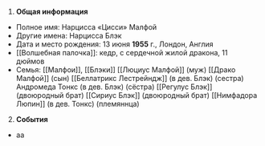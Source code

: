 1. **Общая информация**
 - Полное имя: Нарцисса «Цисси» Малфой
 - Другие имена: Нарцисса Блэк
 - Дата и место рождения: 13 июня **1955** г., Лондон, Англия
 - [[Волшебная палочка]]: кедр, с сердечной жилой дракона, 11 дюймов
 - Семья: [[Малфои]], [[Блэки]]
	[[Люциус Малфой]] (муж)
	[[Драко Малфой]] (сын)
	[[Беллатрикс Лестрейндж]] (в дев. Блэк) (сестра)
	Андромеда Тонкс (в дев. Блэк) (сёстра)
	[[Регулус Блэк]] (двоюродный брат)
	[[Сириус Блэк]] (двоюродный брат)
	[[Нимфадора Люпин]] (в дев. Тонкс) (племяннца)

2. **События**
 - аа